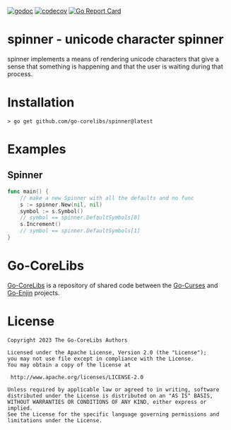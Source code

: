 [![godoc](https://img.shields.io/badge/godoc-reference-blue.svg)](https://pkg.go.dev/github.com/go-corelibs/spinner)
[![codecov](https://codecov.io/gh/go-corelibs/spinner/graph/badge.svg?token=3jksYHZI8p)](https://codecov.io/gh/go-corelibs/spinner)
[![Go Report Card](https://goreportcard.com/badge/github.com/go-corelibs/spinner)](https://goreportcard.com/report/github.com/go-corelibs/spinner)

# spinner - unicode character spinner

spinner implements a means of rendering unicode characters that
give a sense that something is happening and that the user is waiting
during that process.

# Installation

``` shell
> go get github.com/go-corelibs/spinner@latest
```

# Examples

## Spinner

``` go
func main() {
    // make a new Spinner with all the defaults and no func
    s := spinner.New(nil, nil)
    symbol := s.Symbol()
    // symbol == spinner.DefaultSymbols[0]
    s.Increment()
    // symbol == spinner.DefaultSymbols[1]
}
```

# Go-CoreLibs

[Go-CoreLibs] is a repository of shared code between the [Go-Curses] and
[Go-Enjin] projects.

# License

```
Copyright 2023 The Go-CoreLibs Authors

Licensed under the Apache License, Version 2.0 (the "License");
you may not use file except in compliance with the License.
You may obtain a copy of the license at

 http://www.apache.org/licenses/LICENSE-2.0

Unless required by applicable law or agreed to in writing, software
distributed under the License is distributed on an "AS IS" BASIS,
WITHOUT WARRANTIES OR CONDITIONS OF ANY KIND, either express or implied.
See the License for the specific language governing permissions and
limitations under the License.
```

[Go-CoreLibs]: https://github.com/go-corelibs
[Go-Curses]: https://github.com/go-curses
[Go-Enjin]: https://github.com/go-enjin

